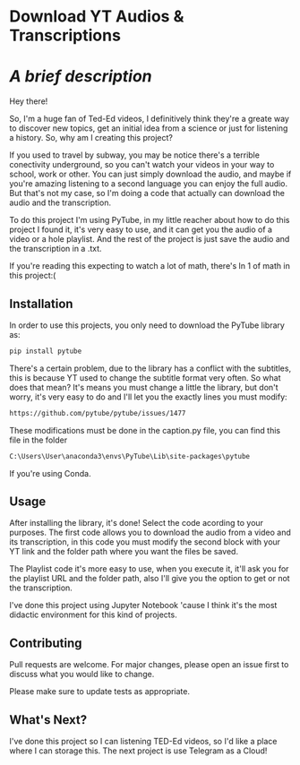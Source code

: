 # Download YT Audios & Transcriptions

# _A brief description_
Hey there! 

So, I'm a huge fan of Ted-Ed videos, I definitively think they're a greate way to discover new topics, get an initial idea from a science or just for listening a history. So, why am I creating this project?

If you used to travel by subway, you may be notice there's a terrible conectivity underground, so you can't watch your videos in your way to school, work or other. You can just simply download the audio, and maybe if you're amazing listening to a second language you can enjoy the full audio. But that's not my case, so I'm doing a code that actually can download the audio and the transcription.

To do this project I'm using PyTube, in my little reacher about how to do this project I found it, it's very easy to use, and it can get you the audio of a video or a hole playlist. And the rest of the project is just save the audio and the transcription in a .txt.

If you're reading this expecting to watch a lot of math, there's ln 1 of math in this project:( 

## Installation

In order to use this projects, you only need to download the PyTube library as:
```bash
pip install pytube
```
There's a certain problem, due to the library has a conflict with the subtitles, this is because YT used to change the subtitle format very often. So what does that mean? It's means you must change a little the library, but don't worry, it's very easy to do and I'll let you the exactly lines you must modify:
```bash
https://github.com/pytube/pytube/issues/1477
```
These modifications must be done in the caption.py file, you can find this file in the folder 
```bash
C:\Users\User\anaconda3\envs\PyTube\Lib\site-packages\pytube
```
If you're using Conda.

## Usage
After installing the library, it's done! Select the code acording to your purposes. The first code allows you to download the audio from a video and its transcription, in this code you must modify the second block with your YT link and the folder path where you want the files be saved. 

The Playlist code it's more easy to use, when you execute it, it'll ask you for the playlist URL and the folder path, also I'll give you the option to get or not the transcription. 

I've done this project using Jupyter Notebook 'cause I think it's the most didactic environment for this kind of projects. 

## Contributing

Pull requests are welcome. For major changes, please open an issue first
to discuss what you would like to change.

Please make sure to update tests as appropriate.

## What's Next?
I've done this project so I can listening TED-Ed videos, so I'd like a place where I can storage this. The next project is use Telegram as a Cloud!

